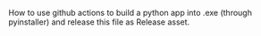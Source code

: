 How to use github actions to build a python app into .exe (through pyinstaller) and release this file as Release asset.
